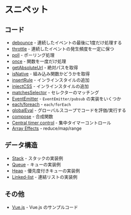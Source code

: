 # スニペット

## コード

- [debounce](debounce.js) - 連続したイベントの最後に1度だけ処理する
- [throttle](throttle.js) - 連続したイベントの発生頻度を一定に保つ
- [poll](poll.js) - ポーリング処理
- [once](once.js) - 関数を一度だけ処理
- [getAbsoluteUrl](getAbsoluteUrl.js) - 絶対パスを取得
- [isNative](isNative.js) - 組み込み関数かどうかを取得
- [insertRule](insertRule.js) - インラインスタイルの追加
- [injectCSS](injectCSS.js) - インラインスタイルの追加
- [matchesSelector](matchesSelector.js) - セレクターのマッチング
- [EventEmitter](EventEmitter.md) - `EventEmitter/pubsub` の実装をいくつか
- [each/foreach](each.md) - `each/forEach`
- [globalEval](globalEval.md) - グローバルスコープでコードを評価/実行する
- [compose](compose.md) - 合成関数
- [Central timer control](central_timer_control.md) - 集中タイマーコントロール
- [Array Effects](array_effects.md) - reduce/map/range


## データ構造

- [Stack](stack.md) - スタックの実装例
- [Queue](queue.md) - キューの実装例
- [Heap](heap.md) - 優先度付きキューの実装例
- [Linked-list](linked-list.md) - 連結リストの実装例


## その他

- [Vue.js](vue.md) - Vue.js のサンプルコード

